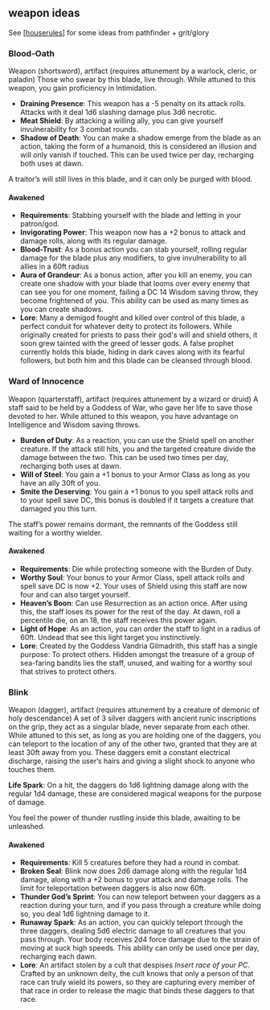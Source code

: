 ## weapon ideas

See [[houserules]] for some ideas from pathfinder + grit/glory

### Blood-Oath
Weapon (shortsword), artifact (requires attunement by a warlock, cleric, or paladin)
Those who swear by this blade, live through.
While attuned to this weapon, you gain proficiency in Intimidation.

- **Draining Presence**: This weapon has a -5 penalty on its attack rolls. Attacks with it deal 1d6 slashing damage plus 3d6 necrotic.
- **Meat Shield**: By attacking a willing ally, you can give yourself invulnerability for 3 combat rounds.
- **Shadow of Death**: You can make a shadow emerge from the blade as an action, taking the form of a humanoid, this is considered an illusion and will only vanish if touched. This can be used twice per day, recharging both uses at dawn.

A traitor’s will still lives in this blade, and it can only be purged with blood.

#### Awakened
- **Requirements**: Stabbing yourself with the blade and letting in your patron/god.
- **Invigorating Power**: This weapon now has a +2 bonus to attack and damage rolls, along with its regular damage.
- **Blood-Trust**: As a bonus action you can stab yourself, rolling regular damage for the blade plus any modifiers, to give invulnerability to all allies in a 60ft radius
- **Aura of Grandeur**: As a bonus action, after you kill an enemy, you can create one shadow with your blade that looms over every enemy that can see you for one moment, failing a DC 14 Wisdom saving throw, they become frightened of you. This ability can be used as many times as you can create shadows.
- **Lore**: Many a demigod fought and killed over control of this blade, a perfect conduit for whatever deity to protect its followers. While originally created for priests to pass their god's will and shield others, it soon grew tainted with the greed of lesser gods. A false prophet currently holds this blade, hiding in dark caves along with its fearful followers, but both him and this blade can be cleansed through blood.

### Ward of Innocence
Weapon (quarterstaff), artifact (requires attunement by a wizard or druid)
A staff said to be held by a Goddess of War, who gave her life to save those devoted to her.
While attuned to this weapon, you have advantage on Intelligence and Wisdom saving throws.

- **Burden of Duty**: As a reaction, you can use the Shield spell on another creature. If the attack still hits, you and the targeted creature divide the damage between the two. This can be used two times per day, recharging both uses at dawn.
- **Will of Steel**: You gain a +1 bonus to your Armor Class as long as you have an ally 30ft of you.
- **Smite the Deserving**: You gain a +1 bonus to you spell attack rolls and to your spell save DC, this bonus is doubled if it targets a creature that damaged you this turn.

The staff’s power remains dormant, the remnants of the Goddess still waiting for a worthy wielder.

#### Awakened
- **Requirements**: Die while protecting someone with the Burden of Duty.
- **Worthy Soul**: Your bonus to your Armor Class, spell attack rolls and spell save DC is now +2. Your uses of Shield using this staff are now four and can also target yourself.
- **Heaven’s Boon**: Can use Resurrection as an action once. After using this, the staff loses its power for the rest of the day. At dawn, roll a percentile die, on an 18, the staff receives this power again.
- **Light of Hope**: As an action, you can order the staff to light in a radius of 60ft. Undead that see this light target you instinctively.
- ​**Lore**: Created by the Goddess Vandria Gilmadrith, this staff has a single purpose: To protect others. Hidden amongst the treasure of a group of sea-faring bandits lies the staff, unused, and waiting for a worthy soul that strives to protect others.

### Blink
Weapon (dagger), artifact (requires attunement by a creature of demonic of holy descendance)
A set of 3 silver daggers with ancient runic inscriptions on the grip, they act as a singular blade, never separate from each other.
While attuned to this set, as long as you are holding one of the daggers, you can teleport to the location of any of the other two, granted that they are at least 30ft away from you.
These daggers emit a constant electrical discharge, raising the user’s hairs and giving a slight shock to anyone who touches them.

**Life Spark**: On a hit, the daggers do 1d6 lightning damage along with the regular 1d4 damage, these are considered magical weapons for the purpose of damage.

You feel the power of thunder rustling inside this blade, awaiting to be unleashed.

#### Awakened
- **Requirements**: Kill 5 creatures before they had a round in combat.
- **Broken Seal**: Blink now does 2d6 damage along with the regular 1d4 damage, along with a +2 bonus to your attack and damage rolls. The limit for teleportation between daggers is also now 60ft.
- **Thunder God’s Sprint**: You can now teleport between your daggers as a reaction during your turn, and if you pass through a creature while doing so, you deal 1d6 lightning damage to it.
- **Runaway Spark**: As an action, you can quickly teleport through the three daggers, dealing 5d6 electric damage to all creatures that you pass through. Your body receives 2d4 force damage due to the strain of moving at suck high speeds. This ability can only be used once per day, recharging each dawn.
- ​**Lore**: An artifact stolen by a cult that despises *Insert race of your PC*. Crafted by an unknown deity, the cult knows that only a person of that race can truly wield its powers, so they are capturing every member of that race in order to release the magic that binds these daggers to that race.

[//begin]: # "Autogenerated link references for markdown compatibility"
[houserules]: ../houserules "houserules"
[//end]: # "Autogenerated link references"